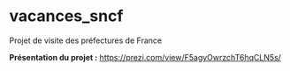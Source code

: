 # vacances_sncf
Projet de visite des préfectures de France

**Présentation du projet :**
https://prezi.com/view/F5agyOwrzchT6hqCLN5s/
